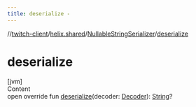 ```yaml
---
title: deserialize -
---
```

//[twitch-client](../../index.md)/[helix.shared](../index.md)/[NullableStringSerializer](index.md)/[deserialize](deserialize.md)



# deserialize  
[jvm]  
Content  
open override fun [deserialize](deserialize.md)(decoder: [Decoder]()): [String](https://kotlinlang.org/api/latest/jvm/stdlib/kotlin/-string/index.html)?  




